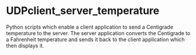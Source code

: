 # UDPclient_server_temperature
Python scripts which enable  a client  application to send a Centigrade temperature to the server.  The server application converts the Centigrade to a Fahrenheit temperature and sends it back to the client application which then displays it.
